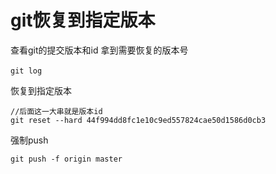 # git恢复到指定版本

查看git的提交版本和id 拿到需要恢复的版本号 
```
git log　 
```

恢复到指定版本 
```
//后面这一大串就是版本id
git reset --hard 44f994dd8fc1e10c9ed557824cae50d1586d0cb3
```

强制push
```
git push -f origin master
```
